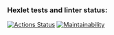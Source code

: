### Hexlet tests and linter status:
[![Actions Status](https://github.com/d-sapockij/frontend-project-11/actions/workflows/hexlet-check.yml/badge.svg)](https://github.com/d-sapockij/frontend-project-11/actions)
[![Maintainability](https://api.codeclimate.com/v1/badges/9b5b6e00aa84b4c25a0a/maintainability)](https://codeclimate.com/github/d-sapockij/frontend-project-11/maintainability)